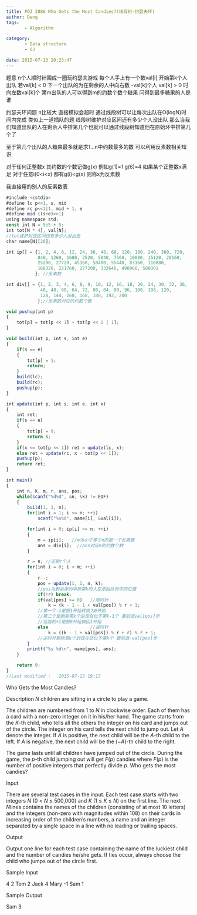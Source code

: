 ```yaml
---
title: POJ 2886 Who Gets the Most Candies?(线段树·约瑟夫环)
author: Deng
tags: 
       - Algorithm

category: 
       - Data structure
       - OJ

date: 2015-07-13 20:23:47
---
```

题意 n个人顺时针围成一圈玩约瑟夫游戏 每个人手上有一个数val[i] 开始第k个人出队 若val[k] < 0 下一个出队的为在剩余的人中向右数 -val[k]个人 val[k] > 0 时向左数val[k]个 第m出队的人可以得到m的约数个数个糖果 问得到最多糖果的人是谁

约瑟夫环问题 n比较大 直接模拟会超时 通过线段树可以让每次出队在O(logN)时间内完成 类似上一道插队的题 线段树维护对应区间还有多少个人没出队 那么当我们知道出队的人在剩余人中排第几个也就可以通过线段树知道他在原始环中排第几个了

至于第几个出队的人糖果最多就是求1...n中约数最多的数 可以利用反素数相关知识

对于任何正整数x 其约数的个数记做g(x) 例如g(1)=1 g(6)=4 如果某个正整数x满足 对于任意i(0<i<x) 都有g(i)<g(x) 则称x为反素数

我直接用的别人的反素数表

```js 
#include <cstdio>
#define lc p<<1, s, mid
#define rc p<<1|1, mid + 1, e
#define mid ((s+e)>>1)
using namespace std;
const int N = 5e5 + 5;
int tot[N * 4], val[N];
//tot维护对应区间还有多少人没出去
char name[N][20];

int ip[] = {1, 2, 4, 6, 12, 24, 36, 48, 60, 120, 180, 240, 360, 720,
            840, 1260, 1680, 2520, 5040, 7560, 10080, 15120, 20160,
            25200, 27720, 45360, 50400, 55440, 83160, 110880,
            166320, 221760, 277200, 332640, 498960, 500001
           }; //反素数

int div[] = {1, 2, 3, 4, 6, 8, 9, 10, 12, 16, 18, 20, 24, 30, 32, 36,
             40, 48, 60, 64, 72, 80, 84, 90, 96, 100, 108, 120,
             128, 144, 160, 168, 180, 192, 200
            };//反素数对应的约数个数

void pushup(int p)
{
    tot[p] = tot[p << 1] + tot[p << 1 | 1];
}

void build(int p, int s, int e)
{
    if(s == e)
    {
        tot[p] = 1;
        return;
    }
    build(lc);
    build(rc);
    pushup(p);
}

int update(int p, int s, int e, int x)
{
    int ret;
    if(s == e)
    {
        tot[p] = 0;
        return s;
    }
    if(x <= tot[p << 1]) ret = update(lc, x);
    else ret = update(rc, x - tot[p << 1]);
    pushup(p);
    return ret;
}

int main()
{
    int n, k, m, r, ans, pos;
    while(scanf("%d%d", &n, &k) != EOF)
    {
        build(1, 1, n);
        for(int i = 1; i <= n; ++i)
            scanf("%s%d", name[i], &val[i]);

        for(int i = 0; ip[i] <= n; ++i)
        {
            m = ip[i];   //m为小于等于n的第一个反素数
            ans = div[i];  //ans对应m的约数个数
        }

        r = n; //还剩r个人
        for(int i = 0; i < m; ++i)
        {
            r--;
            pos = update(1, 1, n, k);
            //pos为剩余序列中排第k的人在原始队列中的位置
            if(!r) break;
            if(val[pos] >= 0)   //顺时针
                k = (k - 1 - 1 + val[pos]) % r + 1;
            //第一个-1是把1开始转换为0开始
            //第二个是删除第k个后现在位于第k-1个 要前进val[pos]步
            //后面的+1是把0开始换回1开始
            else                //逆时针
                k = ((k - 1 + val[pos]) % r + r) % r + 1;
            //逆时针删除第k个后现在还位于第k个 要后退-val[pos]步
        }
        printf("%s %d\n", name[pos], ans);
    }

    return 0;
}
//Last modified :   2015-07-13 19:13
```

Who Gets the Most Candies?

Description
*N* children are sitting in a circle to play a game.

The children are numbered from 1 to *N* in clockwise order. Each of them has a card with a non-zero integer on it in his/her hand. The game starts from the *K*-th child, who tells all the others the integer on his card and jumps out of the circle. The integer on his card tells the next child to jump out. Let *A* denote the integer. If *A* is positive, the next child will be the *A*-th child to the left. If *A* is negative, the next child will be the (−*A*)-th child to the right.

The game lasts until all children have jumped out of the circle. During the game, the *p*-th child jumping out will get *F*(*p*) candies where *F*(*p*) is the number of positive integers that perfectly divide *p*. Who gets the most candies?

Input

There are several test cases in the input. Each test case starts with two integers *N* (0 < *N* ≤ 500,000) and *K* (1 ≤ *K* ≤ *N*) on the first line. The next *N*lines contains the names of the children (consisting of at most 10 letters) and the integers (non-zero with magnitudes within 108) on their cards in increasing order of the children’s numbers, a name and an integer separated by a single space in a line with no leading or trailing spaces.

Output

Output one line for each test case containing the name of the luckiest child and the number of candies he/she gets. If ties occur, always choose the child who jumps out of the circle first.

Sample Input

4 2 Tom 2 Jack 4 Mary -1 Sam 1

Sample Output

Sam 3